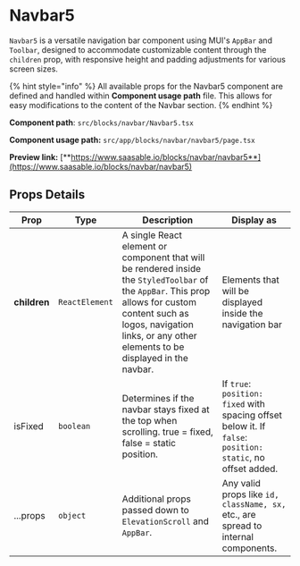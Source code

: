 # Navbar5

`Navbar5` is a versatile navigation bar component using MUI's `AppBar` and `Toolbar`, designed to accommodate customizable content through the `children` prop, with responsive height and padding adjustments for various screen sizes.

{% hint style="info" %}
All available props for the Navbar5 component are defined and handled within **Component usage path** file. This allows for easy modifications to the content of the Navbar section.
{% endhint %}

**Component path**: `src/blocks/navbar/Navbar5.tsx`

**Component usage path:**  `src/app/blocks/navbar/navbar5/page.tsx`

**Preview link:** [**https://www.saasable.io/blocks/navbar/navbar5**](https://www.saasable.io/blocks/navbar/navbar5)

## Props Details

| Prop         | Type           | Description                                                                                                                                                                                                                     | Display as                                                                                                  |
| ------------ | -------------- | ------------------------------------------------------------------------------------------------------------------------------------------------------------------------------------------------------------------------------- | ----------------------------------------------------------------------------------------------------------- |
| **children** | `ReactElement` | A single React element or component that will be rendered inside the `StyledToolbar` of the `AppBar`. This prop allows for custom content such as logos, navigation links, or any other elements to be displayed in the navbar. | Elements that will be displayed inside the navigation bar                                                   |
| isFixed      | `boolean`      | Determines if the navbar stays fixed at the top when scrolling. true = fixed, false = static position.                                                                                                                          | If `true`: `position: fixed` with spacing offset below it. If `false`: `position: static`, no offset added. |
| ...props     | `object`       | Additional props passed down to `ElevationScroll` and `AppBar`.                                                                                                                                                                 | Any valid props like `id, className, sx,` etc., are spread to internal components.                          |
